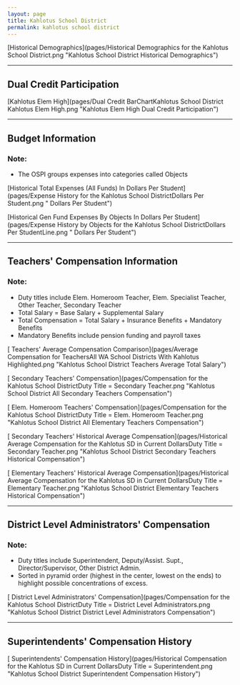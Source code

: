```yaml
---
layout: page
title: Kahlotus School District
permalink: kahlotus school district
---
```



[Historical Demographics](pages/Historical Demographics for the Kahlotus School District.png "Kahlotus School District Historical Demographics")

___

## Dual Credit Participation

[Kahlotus Elem   High](pages/Dual Credit BarChartKahlotus School District Kahlotus Elem   High.png "Kahlotus Elem   High Dual Credit Participation")


___

## Budget Information
### Note:
- The OSPI groups expenses into categories called Objects

[Historical Total Expenses (All Funds) In Dollars Per Student](pages/Expense History for the Kahlotus School DistrictDollars Per Student.png " Dollars Per Student")

[Historical Gen Fund Expenses By Objects In Dollars Per Student](pages/Expense History by Objects for the Kahlotus School DistrictDollars Per StudentLine.png " Dollars Per Student")


___

## Teachers' Compensation Information
### Note:
- Duty titles include Elem. Homeroom Teacher, Elem. Specialist Teacher, Other Teacher, Secondary Teacher
- Total Salary = Base Salary + Supplemental Salary
- Total Compensation = Total Salary + Insurance Benefits + Mandatory Benefits
- Mandatory Benefits include pension funding and payroll taxes

[ Teachers' Average Compensation Comparison](pages/Average Compensation for TeachersAll WA School Districts With Kahlotus Highlighted.png "Kahlotus School District Teachers Average Total Salary")

[ Secondary Teachers' Compensation](pages/Compensation for the Kahlotus School DistrictDuty Title = Secondary Teacher.png "Kahlotus School District All Secondary Teachers Compensation")

[ Elem. Homeroom Teachers' Compensation](pages/Compensation for the Kahlotus School DistrictDuty Title = Elem. Homeroom Teacher.png "Kahlotus School District All Elementary Teachers Compensation")

[ Secondary Teachers' Historical Average Compensation](pages/Historical Average Compensation for the Kahlotus SD in Current DollarsDuty Title = Secondary Teacher.png "Kahlotus School District Secondary Teachers Historical Compensation")

[ Elementary Teachers' Historical Average Compensation](pages/Historical Average Compensation for the Kahlotus SD in Current DollarsDuty Title = Elementary Teacher.png "Kahlotus School District Elementary Teachers Historical Compensation")


___

## District Level Administrators' Compensation

### Note:
- Duty titles include Superintendent, Deputy/Assist. Supt., Director/Supervisor, Other District Admin.
- Sorted in pyramid order (highest in the center, lowest on the ends) to highlight possible concentrations of excess.

[ District Level Administrators' Compensation](pages/Compensation for the Kahlotus School DistrictDuty Title = District Level Administrators.png "Kahlotus School District District Level Administrators Compensation")


___

## Superintendents' Compensation History

[ Superintendents' Compensation History](pages/Historical Compensation for the Kahlotus SD in Current DollarsDuty Title = Superintendent.png "Kahlotus School District Superintendent Compensation History")

